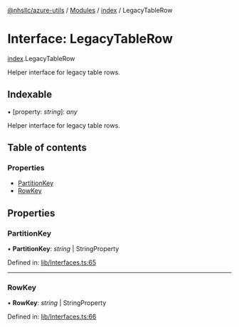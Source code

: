 [@nhsllc/azure-utils](../README.md) / [Modules](../modules.md) / [index](../modules/index.md) / LegacyTableRow

# Interface: LegacyTableRow

[index](../modules/index.md).LegacyTableRow

Helper interface for legacy table rows.

## Indexable

▪ [property: *string*]: *any*

Helper interface for legacy table rows.

## Table of contents

### Properties

- [PartitionKey](index.legacytablerow.md#partitionkey)
- [RowKey](index.legacytablerow.md#rowkey)

## Properties

### PartitionKey

• **PartitionKey**: *string* \| StringProperty

Defined in: [lib/Interfaces.ts:65](https://github.com/nhsllc/azure-utils/blob/99cc53d/lib/Interfaces.ts#L65)

___

### RowKey

• **RowKey**: *string* \| StringProperty

Defined in: [lib/Interfaces.ts:66](https://github.com/nhsllc/azure-utils/blob/99cc53d/lib/Interfaces.ts#L66)
